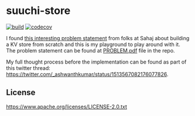 # suuchi-store

[![build](https://github.com/ashwanthkumar/suuchi-store/workflows/build/badge.svg)](https://github.com/ashwanthkumar/suuchi-store/actions/workflows/build.yaml)
[![codecov](https://codecov.io/gh/ashwanthkumar/suuchi-store/branch/main/graph/badge.svg?token=3KOM4HAJ1O)](https://codecov.io/gh/ashwanthkumar/suuchi-store)


I found [this interesting problem statement](https://twitter.com/YogiKulkarni/status/1513158112861057030) from folks at Sahaj about building a KV store from scratch and this is my playground to play around with it. The problem statement can be found at [PROBLEM.pdf](./PROBLEM.pdf) file in the repo.

My full thought process before the implementation can be found as part of this twitter thread: https://twitter.com/_ashwanthkumar/status/1513567082176077826.

## License
https://www.apache.org/licenses/LICENSE-2.0.txt